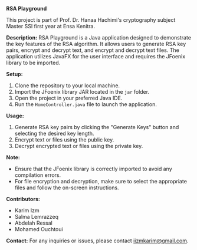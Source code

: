 **RSA Playground**

This project is part of Prof. Dr. Hanaa Hachimi's cryptography subject Master SSI first year at Ensa Kenitra.

**Description:**
RSA Playground is a Java application designed to demonstrate the key features of the RSA algorithm. It allows users to generate RSA key pairs, encrypt and decrypt text, and encrypt and decrypt text files. The application utilizes JavaFX for the user interface and requires the JFoenix library to be imported.

**Setup:**
1. Clone the repository to your local machine.
2. Import the JFoenix library JAR located in the `jar` folder.
3. Open the project in your preferred Java IDE.
4. Run the `HomeController.java` file to launch the application.

**Usage:**
1. Generate RSA key pairs by clicking the "Generate Keys" button and selecting the desired key length.
2. Encrypt text or files using the public key.
3. Decrypt encrypted text or files using the private key.

**Note:**
- Ensure that the JFoenix library is correctly imported to avoid any compilation errors.
- For file encryption and decryption, make sure to select the appropriate files and follow the on-screen instructions.

**Contributors:**
- Karim Izm
- Salma Lemrazzeq
- Abdelah Ressal
- Mohamed Ouchtoui 


**Contact:**
For any inquiries or issues, please contact iizmkarim@gmail.com.
